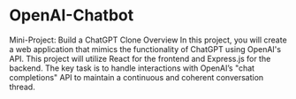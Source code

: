 # OpenAI-Chatbot

Mini-Project: Build a ChatGPT Clone
Overview
In this project, you will create a web application that mimics the functionality of ChatGPT using OpenAI's API. This project will utilize React for the frontend and Express.js for the backend. The key task is to handle interactions with OpenAI’s "chat completions" API to maintain a continuous and coherent conversation thread.
